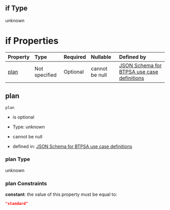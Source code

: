 ## if Type

unknown

# if Properties

| Property      | Type          | Required | Nullable       | Defined by                                                                                                                                                                                                                                    |
| :------------ | :------------ | :------- | :------------- | :-------------------------------------------------------------------------------------------------------------------------------------------------------------------------------------------------------------------------------------------- |
| [plan](#plan) | Not specified | Optional | cannot be null | [JSON Schema for BTPSA use case definitions](btpsa-usecase-properties-services-items-allof-1-then-allof-102-then-allof-0-if-properties-plan.md "undefined#/properties/services/items/allOf/1/then/allOf/102/then/allOf/0/if/properties/plan") |

## plan



`plan`

*   is optional

*   Type: unknown

*   cannot be null

*   defined in: [JSON Schema for BTPSA use case definitions](btpsa-usecase-properties-services-items-allof-1-then-allof-102-then-allof-0-if-properties-plan.md "undefined#/properties/services/items/allOf/1/then/allOf/102/then/allOf/0/if/properties/plan")

### plan Type

unknown

### plan Constraints

**constant**: the value of this property must be equal to:

```json
"standard"
```
